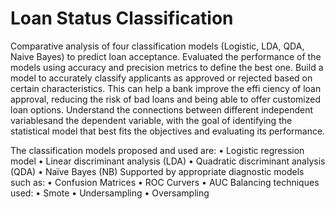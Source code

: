# Loan Status Classification
Comparative analysis of four classification models (Logistic, LDA, QDA, Naive Bayes) to predict loan acceptance. Evaluated the performance of the models using accuracy and precision metrics to define the best one.
Build a model to accurately classify applicants as approved or rejected based on certain characteristics. This can help a bank improve the effi ciency of loan approval, reducing the risk of bad loans and being able to offer customized loan options.
Understand the connections between different independent variablesand the dependent variable, with the goal of identifying the statistical model that best fits the objectives and evaluating its performance.

The classification models proposed and used are:
 • Logistic regression model
 • Linear discriminant analysis (LDA)
 • Quadratic discriminant analysis (QDA)
 • Naïve Bayes (NB)
 Supported by appropriate diagnostic models such as:
 • Confusion Matrices
 • ROC Curvers
 • AUC
 Balancing techniques used:
 • Smote
 • Undersampling
 • Oversampling
